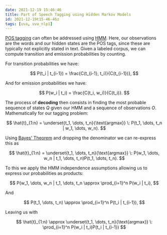 ```yaml
---
date: 2021-12-19 15:46:46
title: Part of Speech Tagging using Hidden Markov Models
id: 2021-12-19t15-46-46z
tags: [uva, uva_nlp1]
---
```


[POS tagging](./2021-12-20t12-16-56z.md) can often be addressed using
[HMM](./2021-12-19t15-49-14z.md). Here, our observations are the words and our
hidden states are the POS tags, since these are typically not explicitly stated
in text. Given a labeled corpus, we can compute transition and emission
probabilities by counting.

For transition probabilities we have:

$$
P(t_i | t_{i-1}) = \frac{C(t_{i-1}, t_i)}{C(t_{i-1})},
$$

And for emission probabilities we have:

$$
P(w_i | t_i) = \frac{C(t_i, w_i)}{C(t_i)}.
$$

The process of **decoding** then consists in finding the most probable sequence
of states $Q$ given our HMM and a sequence of observations $O$. Mathematically
for our tagging problem:

$$
\hat{t}_{1:n} = \underset{t_1, \dots, t_n}{\text{argmax}}
\: P(t_1, \dots, t_n | w_1, \dots, w_n).
$$

Using [Bayes' Theorem](./2021-09-10t18-29-28z.md) and dropping the denominator
we can re-express this as

$$
\hat{t}_{1:n} = \underset{t_1, \dots, t_n}{\text{argmax}}
\: P(w_1, \dots, w_n | t_1, \dots, t_n)P(t_1, \dots, t_n).
$$

To this we apply the HMM independence assumptions allowing us to express our
probabilities as products:

$$
P(w_1, \dots, w_n | t_1, \dots, t_n \approx \prod_{i=1}^n P(w_i | t_i),
$$

And

$$
P(t_1, \dots, t_n) \approx \prod_{i=1}^n P(t_i | t_{i-1}),
$$

Leaving us with

$$
\hat{t}_{1:n} \approx \underset{t_1, \dots, t_n}{\text{argmax}} \:
\prod_{i=1}^n P(w_i | t_i)P(t_i | t_{i-1})
$$
